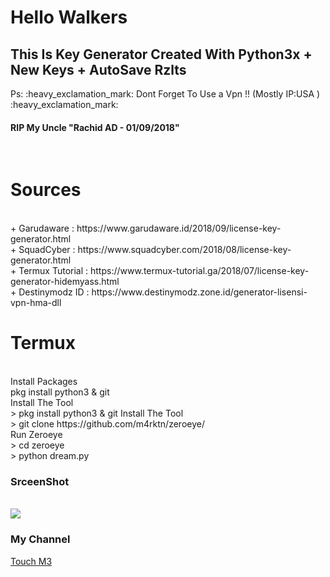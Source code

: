 # Hello Walkers 
<h2>This Is Key Generator Created With Python3x + New Keys + AutoSave Rzlts <br></h2>
Ps: :heavy_exclamation_mark: Dont Forget To Use a Vpn !! (Mostly IP:USA ) :heavy_exclamation_mark:<br>
<h4><b>RIP My Uncle "Rachid AD - 01/09/2018"</b></h4><br>
<h1>Sources</h1><br>
+ Garudaware : https://www.garudaware.id/2018/09/license-key-generator.html<br>
+ SquadCyber : https://www.squadcyber.com/2018/08/license-key-generator.html<br>
+ Termux Tutorial : https://www.termux-tutorial.ga/2018/07/license-key-generator-hidemyass.html<br>
+ Destinymodz ID  : https://www.destinymodz.zone.id/generator-lisensi-vpn-hma-dll<br>
<h1>Termux</h1><br>
Install Packages<br>
	pkg install python3 & git<br>
Install The Tool<br>
>	pkg install python3 & git
Install The Tool<br>
>	 git clone https://github.com/m4rktn/zeroeye/<br>
Run Zeroeye <br>
>	cd zeroeye<br>
>	python dream.py<br>
<h3>SrceenShot</h3><br>
<img src="https://i.imgur.com/8DJ2HXD.png" />
<h3>My Channel</h3>
<a href="https://www.youtube.com/channel/UCMfsphLQJCE79Pr7JCqzJiw" target="_blank">Touch M3</a>
